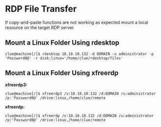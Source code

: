 # RDP File Transfer

If copy-and-paste functions are not working as expected mount a local resource on the target RDP server.

## Mount a Linux Folder Using rdesktop

```shell
clue@machine[/]$ rdesktop 10.10.10.132 -d DOMAIN -u administrator -p 'Password0@' -r disk:linux='/home/clue/rdesktop/files'
```

## Mount a Linux Folder Using xfreerdp

**xfreerdp3:**

```shell
clue@machine[/]$ xfreerdp3 /v:10.10.10.132 /d:DOMAIN /u:administrator /p:'Password0@' /drive:linux,/home/clue/remote
```

**xfreerdp:**

```shell
clue@machine[/]$ xfreerdp /v:10.10.10.132 /d:DOMAIN /u:administrator /p:'Password0@' /drive:linux,/home/clue/remote
```

